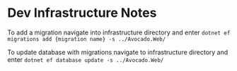 

# Dev Infrastructure Notes
To add a migration navigate into infrastructure directory and enter `dotnet ef migrations add {migration name} -s ../Avocado.Web/`

To update database with migrations navigate to infrastructure directory and enter `dotnet ef database update -s ../Avocado.Web/`
